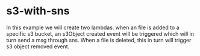 # s3-with-sns
In this example we will create two lambdas. when an file is added to a specific s3 bucket, an s3Object created event will be triggered which will in turn send a msg through sns. When a file is deleted, this in turn will trigger s3 object removed event.
